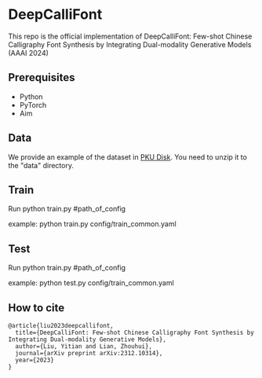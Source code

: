 # DeepCalliFont
This repo is the official implementation of DeepCalliFont: Few-shot Chinese Calligraphy Font Synthesis by Integrating Dual-modality Generative Models (AAAI 2024)

## Prerequisites
* Python
* PyTorch
* Aim

## Data
We provide an example of the dataset in [PKU Disk](https://disk.pku.edu.cn/link/AA879C32E05E4241319BFE6D4AF2B1C8B0). You need to unzip it to the "data" directory.

## Train
Run python train.py #path_of_config

example: python train.py config/train_common.yaml

## Test
Run python train.py #path_of_config

example: python test.py config/train_common.yaml

## How to cite

```
@article{liu2023deepcallifont,
  title={DeepCalliFont: Few-shot Chinese Calligraphy Font Synthesis by Integrating Dual-modality Generative Models},
  author={Liu, Yitian and Lian, Zhouhui},
  journal={arXiv preprint arXiv:2312.10314},
  year={2023}
}
```
